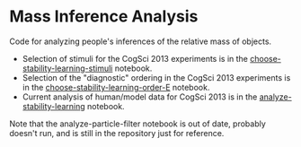 Mass Inference Analysis
=======================

Code for analyzing people's inferences of the relative mass of objects.

* Selection of stimuli for the CogSci 2013 experiments is in the [choose-stability-learning-stimuli](http://nbviewer.ipython.org/urls/raw.github.com/jhamrick/mass-inference-analysis/master/choose-stability-learning-stimuli.ipynb) notebook.
* Selection of the "diagnostic" ordering in the CogSci 2013 experiments is in the [choose-stability-learning-order-E](http://nbviewer.ipython.org/urls/raw.github.com/jhamrick/mass-inference-analysis/master/choose-stability-learning-order-E.ipynb) notebook.
* Current analysis of human/model data for CogSci 2013 is in the [analyze-stability-learning](http://nbviewer.ipython.org/urls/raw.github.com/jhamrick/mass-inference-analysis/master/analyze-stability-learning.ipynb) notebook.

Note that the analyze-particle-filter notebook is out of date, probably doesn't run, and is still in the repository just for reference.
